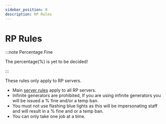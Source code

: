 ```yaml
---
sidebar_position: 0
description: RP Rules
---
```


# RP Rules

:::note Percentage Fine

The percentage(%) is yet to be decided!

:::


These rules only apply to RP servers.

- Main [server rules](/docs/rules.md) apply to all RP servers.
- Infinite generators are prohibited, If you are using infinite generators you will be issued a % fine and/or a temp ban.
- You must not use flashing blue lights as this will be impersonating staff and will result in a % fine and or a temp ban.
- You can only take one job at a time.